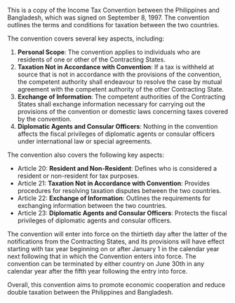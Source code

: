 This is a copy of the Income Tax Convention between the Philippines and Bangladesh, which was signed on September 8, 1997. The convention outlines the terms and conditions for taxation between the two countries.

The convention covers several key aspects, including:

1. **Personal Scope**: The convention applies to individuals who are residents of one or other of the Contracting States.
2. **Taxation Not in Accordance with Convention**: If a tax is withheld at source that is not in accordance with the provisions of the convention, the competent authority shall endeavour to resolve the case by mutual agreement with the competent authority of the other Contracting State.
3. **Exchange of Information**: The competent authorities of the Contracting States shall exchange information necessary for carrying out the provisions of the convention or domestic laws concerning taxes covered by the convention.
4. **Diplomatic Agents and Consular Officers**: Nothing in the convention affects the fiscal privileges of diplomatic agents or consular officers under international law or special agreements.

The convention also covers the following key aspects:

* Article 20: **Resident and Non-Resident**: Defines who is considered a resident or non-resident for tax purposes.
* Article 21: **Taxation Not in Accordance with Convention**: Provides procedures for resolving taxation disputes between the two countries.
* Article 22: **Exchange of Information**: Outlines the requirements for exchanging information between the two countries.
* Article 23: **Diplomatic Agents and Consular Officers**: Protects the fiscal privileges of diplomatic agents and consular officers.

The convention will enter into force on the thirtieth day after the latter of the notifications from the Contracting States, and its provisions will have effect starting with tax year beginning on or after January 1 in the calendar year next following that in which the Convention enters into force. The convention can be terminated by either country on June 30th in any calendar year after the fifth year following the entry into force.

Overall, this convention aims to promote economic cooperation and reduce double taxation between the Philippines and Bangladesh.